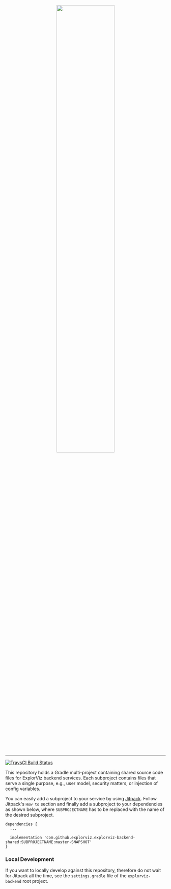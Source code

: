 <p align="center">
  <img width="60%" src="https://raw.githubusercontent.com/ExplorViz/Docs/master/images/explorviz-logo.png">
</p>

___

[![TravsCI Build Status](https://travis-ci.org/ExplorViz/explorviz-backend-shared.svg?branch=master)](https://travis-ci.org/ExplorViz/explorviz-backend-shared)


This repository holds a Gradle multi-project containing shared source code files for ExplorViz backend services. Each subproject contains files that serve a single purpose, e.g., user model, security matters, or injection of config variables.

You can easily add a subproject to your service by using [Jitpack](https://jitpack.io/). Follow Jitpack's `How to` section and finally add a subproject to your dependencies as shown below, where `SUBPROJECTNAME` has to be replaced with the name of the desired subproject.

```
dependencies {
  ...

  implementation 'com.github.explorviz.explorviz-backend-shared:SUBPROJECTNAME:master-SNAPSHOT'
}

```

### Local Development
If you want to locally develop against this repository, therefore do not wait for Jitpack all the time, see the `settings.gradle` file of the `explorviz-backend` root project. 
